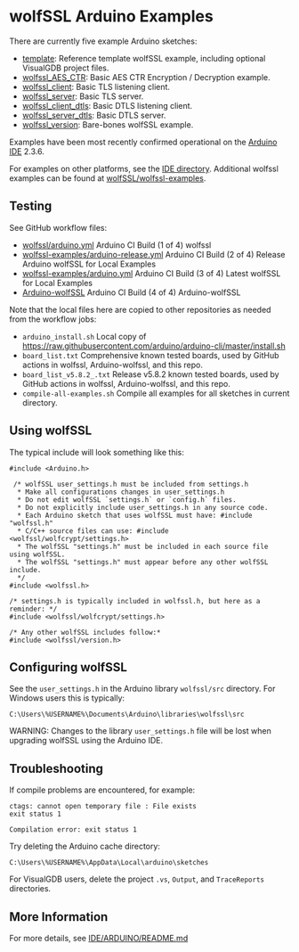 # wolfSSL Arduino Examples

There are currently five example Arduino sketches:

* [template](./template/README.md): Reference template wolfSSL example, including optional VisualGDB project files.
* [wolfssl_AES_CTR](./wolfssl_AES_CTR/README.md): Basic AES CTR Encryption / Decryption example.
* [wolfssl_client](./wolfssl_client/README.md): Basic TLS listening client.
* [wolfssl_server](./wolfssl_server/README.md): Basic TLS server.
* [wolfssl_client_dtls](./wolfssl_client_dtls/README.md): Basic DTLS listening client.
* [wolfssl_server_dtls](./wolfssl_server_dtls/README.md): Basic DTLS server.
* [wolfssl_version](./wolfssl_version/README.md): Bare-bones wolfSSL example.

Examples have been most recently confirmed operational on the
[Arduino IDE](https://www.arduino.cc/en/software) 2.3.6.

For examples on other platforms, see the [IDE directory](https://github.com/wolfssl/wolfssl/tree/master/IDE).
Additional wolfssl examples can be found at [wolfSSL/wolfssl-examples](https://github.com/wolfSSL/wolfssl-examples/).

## Testing

See GitHub workflow files:

- [wolfssl/arduino.yml](https://github.com/wolfssl/wolfssl/blob/master/.github/workflows/arduino.yml) Arduino CI Build (1 of 4) wolfssl
- [wolfssl-examples/arduino-release.yml](https://github.com/wolfssl/wolfssl-examples/blob/master/.github/workflows/arduino-release.yml) Arduino CI Build (2 of 4) Release Arduino wolfSSL for Local Examples
- [wolfssl-examples/arduino.yml](https://github.com/wolfssl/wolfssl-examples/blob/master/.github/workflows/arduino.yml) Arduino CI Build (3 of 4) Latest wolfSSL for Local Examples
- [Arduino-wolfSSL](https://github.com/wolfssl/Arduino-wolfSSL/blob/master/.github/workflows/arduino.yml) Arduino CI Build (4 of 4) Arduino-wolfSSL

Note that the local files here are copied to other repositories as needed from the workflow jobs:

- `arduino_install.sh` Local copy of https://raw.githubusercontent.com/arduino/arduino-cli/master/install.sh
- `board_list.txt`  Comprehensive known tested boards, used by GitHub actions in wolfssl,  Arduino-wolfssl, and this repo.
- `board_list_v5.8.2_.txt`  Release v5.8.2 known tested boards, used by GitHub actions in wolfssl,  Arduino-wolfssl, and this repo.
- `compile-all-examples.sh`  Compile all examples for all sketches in current directory.

## Using wolfSSL

The typical include will look something like this:

```
#include <Arduino.h>

 /* wolfSSL user_settings.h must be included from settings.h
  * Make all configurations changes in user_settings.h
  * Do not edit wolfSSL `settings.h` or `config.h` files.
  * Do not explicitly include user_settings.h in any source code.
  * Each Arduino sketch that uses wolfSSL must have: #include "wolfssl.h"
  * C/C++ source files can use: #include <wolfssl/wolfcrypt/settings.h>
  * The wolfSSL "settings.h" must be included in each source file using wolfSSL.
  * The wolfSSL "settings.h" must appear before any other wolfSSL include.
  */
#include <wolfssl.h>

/* settings.h is typically included in wolfssl.h, but here as a reminder: */
#include <wolfssl/wolfcrypt/settings.h>

/* Any other wolfSSL includes follow:*
#include <wolfssl/version.h>
```

## Configuring wolfSSL

See the `user_settings.h` in the Arduino library `wolfssl/src` directory. For Windows users this is typically:

```
C:\Users\%USERNAME%\Documents\Arduino\libraries\wolfssl\src
```

WARNING: Changes to the library `user_settings.h` file will be lost when upgrading wolfSSL using the Arduino IDE.

## Troubleshooting

If compile problems are encountered, for example:

```
ctags: cannot open temporary file : File exists
exit status 1

Compilation error: exit status 1
```

Try deleting the Arduino cache directory:

```
C:\Users\%USERNAME%\AppData\Local\arduino\sketches
```

For VisualGDB users, delete the project `.vs`, `Output`, and `TraceReports` directories.

## More Information

For more details, see [IDE/ARDUINO/README.md](https://github.com/wolfSSL/wolfssl/blob/master/IDE/ARDUINO/README.md)
